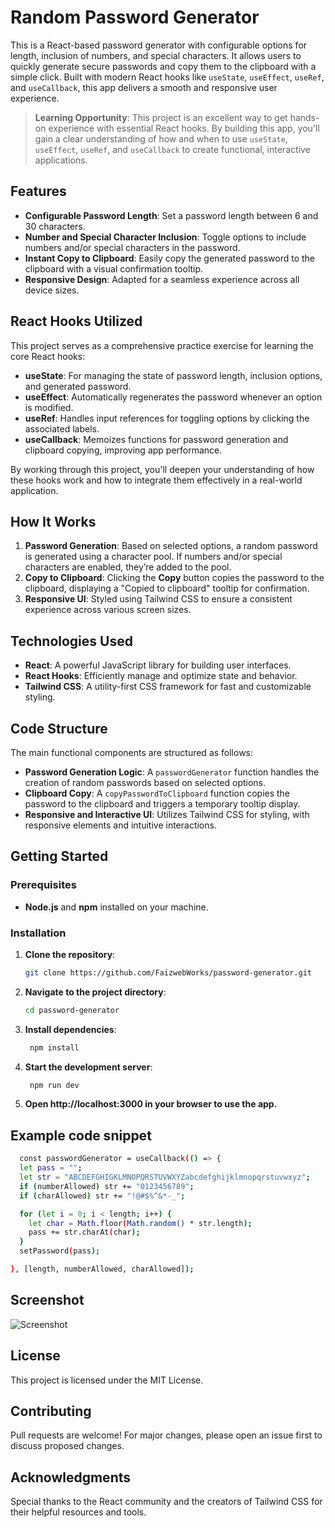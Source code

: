 # Random Password Generator

This is a React-based password generator with configurable options for length, inclusion of numbers, and special characters. It allows users to quickly generate secure passwords and copy them to the clipboard with a simple click. Built with modern React hooks like `useState`, `useEffect`, `useRef`, and `useCallback`, this app delivers a smooth and responsive user experience.

> **Learning Opportunity**: This project is an excellent way to get hands-on experience with essential React hooks. By building this app, you'll gain a clear understanding of how and when to use `useState`, `useEffect`, `useRef`, and `useCallback` to create functional, interactive applications.

## Features

- **Configurable Password Length**: Set a password length between 6 and 30 characters.
- **Number and Special Character Inclusion**: Toggle options to include numbers and/or special characters in the password.
- **Instant Copy to Clipboard**: Easily copy the generated password to the clipboard with a visual confirmation tooltip.
- **Responsive Design**: Adapted for a seamless experience across all device sizes.

## React Hooks Utilized

This project serves as a comprehensive practice exercise for learning the core React hooks:

- **useState**: For managing the state of password length, inclusion options, and generated password.
- **useEffect**: Automatically regenerates the password whenever an option is modified.
- **useRef**: Handles input references for toggling options by clicking the associated labels.
- **useCallback**: Memoizes functions for password generation and clipboard copying, improving app performance.

By working through this project, you'll deepen your understanding of how these hooks work and how to integrate them effectively in a real-world application.

## How It Works

1. **Password Generation**: Based on selected options, a random password is generated using a character pool. If numbers and/or special characters are enabled, they’re added to the pool.
2. **Copy to Clipboard**: Clicking the **Copy** button copies the password to the clipboard, displaying a "Copied to clipboard" tooltip for confirmation.
3. **Responsive UI**: Styled using Tailwind CSS to ensure a consistent experience across various screen sizes.

## Technologies Used

- **React**: A powerful JavaScript library for building user interfaces.
- **React Hooks**: Efficiently manage and optimize state and behavior.
- **Tailwind CSS**: A utility-first CSS framework for fast and customizable styling.

## Code Structure

The main functional components are structured as follows:

- **Password Generation Logic**: A `passwordGenerator` function handles the creation of random passwords based on selected options.
- **Clipboard Copy**: A `copyPasswordToClipboard` function copies the password to the clipboard and triggers a temporary tooltip display.
- **Responsive and Interactive UI**: Utilizes Tailwind CSS for styling, with responsive elements and intuitive interactions.

## Getting Started

### Prerequisites

- **Node.js** and **npm** installed on your machine.

### Installation

1. **Clone the repository**:

   ```bash
   git clone https://github.com/FaizwebWorks/password-generator.git

   ```

2. **Navigate to the project directory**:

   ```bash
   cd password-generator

   ```

3. **Install dependencies**:

   ```bash
    npm install

   ```

4. **Start the development server**:

   ```bash
    npm run dev

   ```

5. **Open http://localhost:3000 in your browser to use the app.**

## Example code snippet

```bash
  const passwordGenerator = useCallback(() => {
  let pass = "";
  let str = "ABCDEFGHIGKLMNOPQRSTUVWXYZabcdefghijklmnopqrstuvwxyz";
  if (numberAllowed) str += "0123456789";
  if (charAllowed) str += "!@#$%^&*-_";

  for (let i = 0; i < length; i++) {
    let char = Math.floor(Math.random() * str.length);
    pass += str.charAt(char);
  }
  setPassword(pass);

}, [length, numberAllowed, charAllowed]);

```

## Screenshot

![Screenshot](assets/code-screenshot.png)

## License

This project is licensed under the MIT License.

## Contributing

Pull requests are welcome! For major changes, please open an issue first to discuss proposed changes.

## Acknowledgments

Special thanks to the React community and the creators of Tailwind CSS for their helpful resources and tools.
